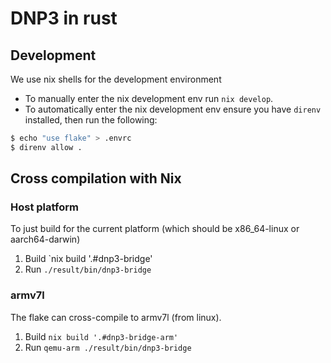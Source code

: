 # DNP3 in rust

## Development

We use nix shells for the development environment

* To manually enter the nix development env run `nix develop`.
* To automatically enter the nix development env ensure you have `direnv` installed, then run the following:
```bash
$ echo "use flake" > .envrc
$ direnv allow .
```

## Cross compilation with Nix

### Host platform
To just build for the current platform (which should be x86_64-linux or aarch64-darwin)

1. Build `nix build '.#dnp3-bridge'
2. Run `./result/bin/dnp3-bridge`


### armv7l
The flake can cross-compile to armv7l (from linux).

1. Build `nix build '.#dnp3-bridge-arm'`
2. Run `qemu-arm ./result/bin/dnp3-bridge`

